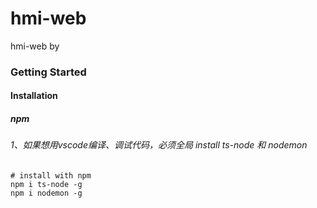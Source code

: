 # hmi-web

hmi-web by

### Getting Started
#### Installation
##### npm
###### 1、如果想用vscode编译、调试代码，必须全局 install ts-node 和 nodemon
```
# install with npm
npm i ts-node -g
npm i nodemon -g
```
